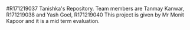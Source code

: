 #R171219037
Tanishka's Repository. Team members are Tanmay Kanwar, R171219038 and Yash Goel, R171219040
This project is given by Mr Monit Kapoor and it is a mid term evaluation.
